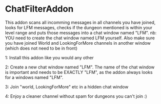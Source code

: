 # ChatFilterAddon

This addon scans all incomming messages in all channels you have joined, looks for LFM messages, checks if the dungeon mentioned is within your level range and puts those messages into a chat window named "LFM". 
nb: YOU need to create the chat window named LFM yourself. Also make sure you have joined World and LookingForMore channels in another window (which does not need to be in front)

1: Install this addon like you would any other

2: Create a new chat window named "LFM". The name of the chat window is important and needs to be EXACTLY "LFM", as the addon always looks for a windows named "LFM". 

3: Join "world, LookingForMore" etc in a hidden chat window

4: Enjoy a cleaner channel without spam for dungeons you can't join :)

